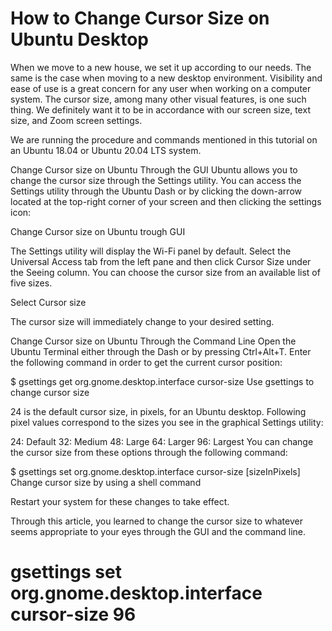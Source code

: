 # How to Change Cursor Size on Ubuntu Desktop

When we move to a new house, we set it up according to our needs. The same is the case when moving to a new desktop environment. Visibility and ease of use is a great concern for any user when working on a computer system. The cursor size, among many other visual features, is one such thing. We definitely want it to be in accordance with our screen size, text size, and Zoom screen settings.

We are running the procedure and commands mentioned in this tutorial on an Ubuntu 18.04 or Ubuntu 20.04 LTS system.


Change Cursor size on Ubuntu Through the GUI
Ubuntu allows you to change the cursor size through the Settings utility. You can access the Settings utility through the Ubuntu Dash or by clicking the down-arrow located at the top-right corner of your screen and then clicking the settings icon:

Change Cursor size on Ubuntu trough GUI

The Settings utility will display the Wi-Fi panel by default. Select the Universal Access tab from the left pane and then click Cursor Size under the Seeing column. You can choose the cursor size from an available list of five sizes.

Select Cursor size

The cursor size will immediately change to your desired setting.

Change Cursor size on Ubuntu Through the Command Line
Open the Ubuntu Terminal either through the Dash or by pressing Ctrl+Alt+T. Enter the following command in order to get the current cursor position:


$ gsettings get org.gnome.desktop.interface cursor-size
Use gsettings to change cursor size

24 is the default cursor size, in pixels, for an Ubuntu desktop. Following pixel values correspond to the sizes you see in the graphical Settings utility:

24: Default
32: Medium
48: Large
64: Larger
96: Largest
You can change the cursor size from these options through the following command:

$ gsettings set org.gnome.desktop.interface cursor-size [sizeInPixels]
Change cursor size by using a shell command

Restart your system for these changes to take effect.

Through this article, you learned to change the cursor size to whatever seems appropriate to your eyes through the GUI and the command line.
# gsettings set org.gnome.desktop.interface cursor-size 96
